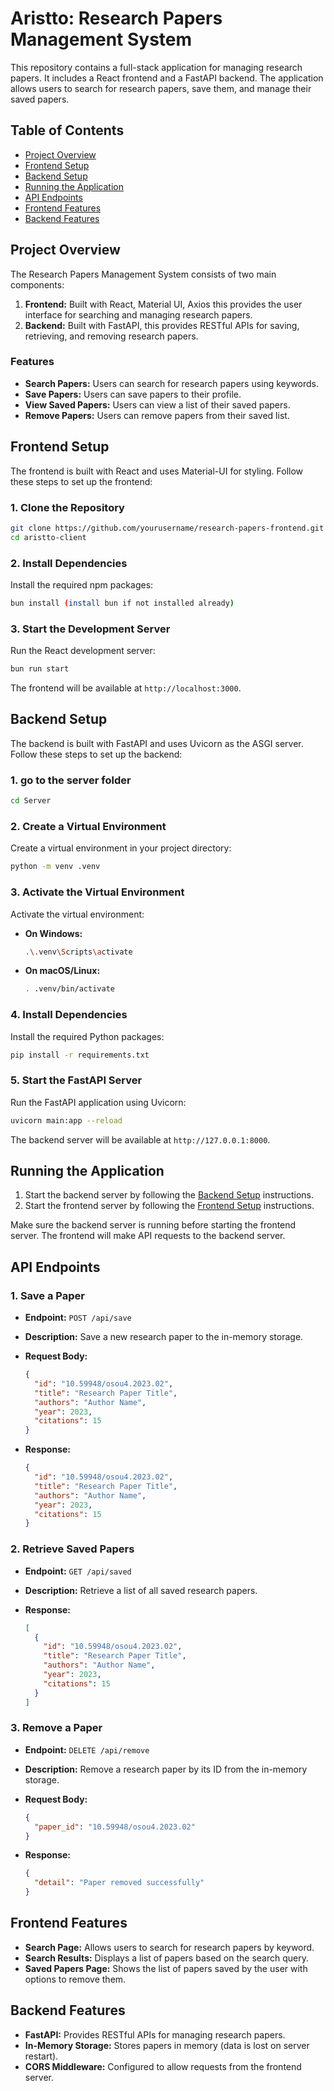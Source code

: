 # Aristto: Research Papers Management System

This repository contains a full-stack application for managing research papers. It includes a React frontend and a FastAPI backend. The application allows users to search for research papers, save them, and manage their saved papers.

## Table of Contents

- [Project Overview](#project-overview)
- [Frontend Setup](#frontend-setup)
- [Backend Setup](#backend-setup)
- [Running the Application](#running-the-application)
- [API Endpoints](#api-endpoints)
- [Frontend Features](#frontend-features)
- [Backend Features](#backend-features)

## Project Overview

The Research Papers Management System consists of two main components:

1. **Frontend:** Built with React, Material UI, Axios this provides the user interface for searching and managing research papers.
2. **Backend:** Built with FastAPI, this provides RESTful APIs for saving, retrieving, and removing research papers.

### Features

- **Search Papers:** Users can search for research papers using keywords.
- **Save Papers:** Users can save papers to their profile.
- **View Saved Papers:** Users can view a list of their saved papers.
- **Remove Papers:** Users can remove papers from their saved list.

## Frontend Setup

The frontend is built with React and uses Material-UI for styling. Follow these steps to set up the frontend:

### 1. Clone the Repository

```bash
git clone https://github.com/yourusername/research-papers-frontend.git
cd aristto-client
```

### 2. Install Dependencies

Install the required npm packages:

```bash
bun install (install bun if not installed already)
```

### 3. Start the Development Server

Run the React development server:

```bash
bun run start
```

The frontend will be available at `http://localhost:3000`.

## Backend Setup

The backend is built with FastAPI and uses Uvicorn as the ASGI server. Follow these steps to set up the backend:

### 1. go to the server folder

```bash
cd Server
```

### 2. Create a Virtual Environment

Create a virtual environment in your project directory:

```bash
python -m venv .venv
```

### 3. Activate the Virtual Environment

Activate the virtual environment:

- **On Windows:**

  ```bash
  .\.venv\Scripts\activate
  ```

- **On macOS/Linux:**

  ```bash
  . .venv/bin/activate
  ```

### 4. Install Dependencies

Install the required Python packages:

```bash
pip install -r requirements.txt
```

### 5. Start the FastAPI Server

Run the FastAPI application using Uvicorn:

```bash
uvicorn main:app --reload
```

The backend server will be available at `http://127.0.0.1:8000`.

## Running the Application

1. Start the backend server by following the [Backend Setup](#backend-setup) instructions.
2. Start the frontend server by following the [Frontend Setup](#frontend-setup) instructions.

Make sure the backend server is running before starting the frontend server. The frontend will make API requests to the backend server.

## API Endpoints

### 1. Save a Paper

- **Endpoint:** `POST /api/save`
- **Description:** Save a new research paper to the in-memory storage.
- **Request Body:**

  ```json
  {
    "id": "10.59948/osou4.2023.02",
    "title": "Research Paper Title",
    "authors": "Author Name",
    "year": 2023,
    "citations": 15
  }
  ```

- **Response:**

  ```json
  {
    "id": "10.59948/osou4.2023.02",
    "title": "Research Paper Title",
    "authors": "Author Name",
    "year": 2023,
    "citations": 15
  }
  ```

### 2. Retrieve Saved Papers

- **Endpoint:** `GET /api/saved`
- **Description:** Retrieve a list of all saved research papers.
- **Response:**

  ```json
  [
    {
      "id": "10.59948/osou4.2023.02",
      "title": "Research Paper Title",
      "authors": "Author Name",
      "year": 2023,
      "citations": 15
    }
  ]
  ```

### 3. Remove a Paper

- **Endpoint:** `DELETE /api/remove`
- **Description:** Remove a research paper by its ID from the in-memory storage.
- **Request Body:**

  ```json
  {
    "paper_id": "10.59948/osou4.2023.02"
  }
  ```

- **Response:**

  ```json
  {
    "detail": "Paper removed successfully"
  }
  ```

## Frontend Features

- **Search Page:** Allows users to search for research papers by keyword.
- **Search Results:** Displays a list of papers based on the search query.
- **Saved Papers Page:** Shows the list of papers saved by the user with options to remove them.

## Backend Features

- **FastAPI:** Provides RESTful APIs for managing research papers.
- **In-Memory Storage:** Stores papers in memory (data is lost on server restart).
- **CORS Middleware:** Configured to allow requests from the frontend server.
